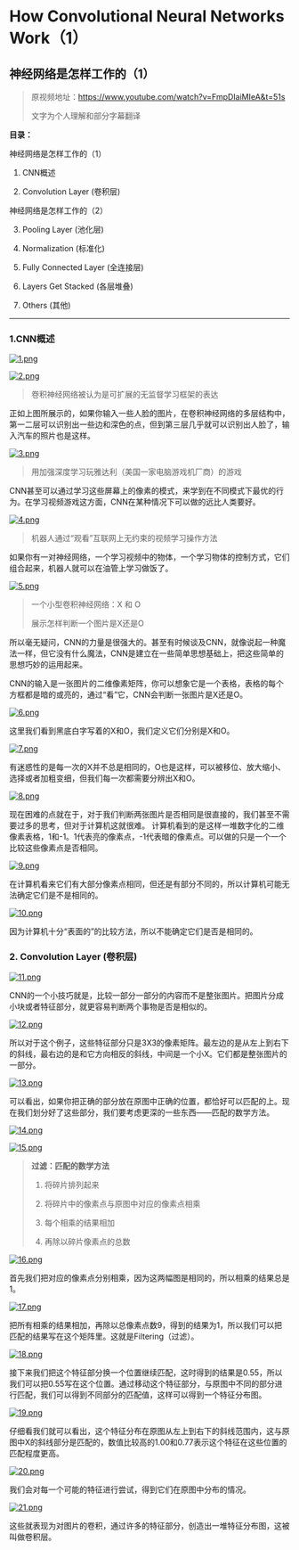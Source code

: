 # How Convolutional Neural Networks Work（1）

## 神经网络是怎样工作的（1）

> 原视频地址：https://www.youtube.com/watch?v=FmpDIaiMIeA&t=51s
> 
> 文字为个人理解和部分字幕翻译

**目录：**

神经网络是怎样工作的（1）

1. CNN概述

2. Convolution Layer (卷积层)

神经网络是怎样工作的（2）

3. Pooling Layer (池化层)

4. Normalization (标准化)

5. Fully Connected Layer (全连接层)

6. Layers Get Stacked (各层堆叠)

7. Others (其他)


----------


### 1.CNN概述

[![1.png](https://i.loli.net/2018/06/04/5b152e3a1fe87.png)](https://i.loli.net/2018/06/04/5b152e3a1fe87.png)

[![2.png](https://i.loli.net/2018/06/04/5b152e4068a97.png)](https://i.loli.net/2018/06/04/5b152e4068a97.png)

>卷积神经网络被认为是可扩展的无监督学习框架的表达

正如上图所展示的，如果你输入一些人脸的图片，在卷积神经网络的多层结构中，第一二层可以识别出一些边和深色的点，但到第三层几乎就可以识别出人脸了，输入汽车的照片也是这样。

[![3.png](https://i.loli.net/2018/06/04/5b152e3de38fd.png)](https://i.loli.net/2018/06/04/5b152e3de38fd.png)

>用加强深度学习玩雅达利（美国一家电脑游戏机厂商）的游戏

CNN甚至可以通过学习这些屏幕上的像素的模式，来学到在不同模式下最优的行为。在学习视频游戏这方面，CNN在某种情况下可以做的远比人类要好。

[![4.png](https://i.loli.net/2018/06/04/5b152e4046445.png)](https://i.loli.net/2018/06/04/5b152e4046445.png)

>机器人通过“观看”互联网上无约束的视频学习操作方法

如果你有一对神经网络，一个学习视频中的物体，一个学习物体的控制方式，它们组合起来，机器人就可以在油管上学习做饭了。

[![5.png](https://i.loli.net/2018/06/04/5b152e3d99f0e.png)](https://i.loli.net/2018/06/04/5b152e3d99f0e.png)

>一个小型卷积神经网络：X 和 O
>
>展示怎样判断一个图片是X还是O

所以毫无疑问，CNN的力量是很强大的。甚至有时候谈及CNN，就像说起一种魔法一样，但它没有什么魔法，CNN是建立在一些简单思想基础上，把这些简单的思想巧妙的运用起来。

CNN的输入是一张图片的二维像素矩阵，你可以想象它是一个表格，表格的每个方框都是暗的或亮的，通过“看”它，CNN会判断一张图片是X还是O。

[![6.png](https://i.loli.net/2018/06/04/5b152e3c33fef.png)](https://i.loli.net/2018/06/04/5b152e3c33fef.png)

这里我们看到黑底白字写着的X和O，我们定义它们分别是X和O。

[![7.png](https://i.loli.net/2018/06/04/5b152e3e0f7ff.png)](https://i.loli.net/2018/06/04/5b152e3e0f7ff.png)

有迷惑性的是每一次的X并不总是相同的，O也是这样，可以被移位、放大缩小、选择或者加粗变细，但我们每一次都需要分辨出X和O。

[![8.png](https://i.loli.net/2018/06/04/5b152e3c9fc14.png)](https://i.loli.net/2018/06/04/5b152e3c9fc14.png)

现在困难的点就在于，对于我们判断两张图片是否相同是很直接的，我们甚至不需要过多的思考，但对于计算机这就很难。
计算机看到的是这样一堆数字化的二维像素表格，1和-1。1代表亮的像素点，-1代表暗的像素点。可以做的只是一个一个比较这些像素点是否相同。

[![9.png](https://i.loli.net/2018/06/04/5b152e3ddd804.png)](https://i.loli.net/2018/06/04/5b152e3ddd804.png)

在计算机看来它们有大部分像素点相同，但还是有部分不同的，所以计算机可能无法确定它们是不是相同的。

[![10.png](https://i.loli.net/2018/06/04/5b152e3ef405e.png)](https://i.loli.net/2018/06/04/5b152e3ef405e.png)

因为计算机十分“表面的”的比较方法，所以不能确定它们是否是相同的。

### 2. Convolution Layer (卷积层)

[![11.png](https://i.loli.net/2018/06/04/5b1532d102ef6.png)](https://i.loli.net/2018/06/04/5b1532d102ef6.png)

CNN的一个小技巧就是，比较一部分一部分的内容而不是整张图片。把图片分成小块或者特征部分，就更容易判断两个事物是否是相似的。

[![12.png](https://i.loli.net/2018/06/04/5b1532d163bd9.png)](https://i.loli.net/2018/06/04/5b1532d163bd9.png)

所以对于这个例子，这些特征部分只是3X3的像素矩阵。最左边的是从左上到右下的斜线，最右边的是和它方向相反的斜线，中间是一个小X。它们都是整张图片的一部分。

[![13.png](https://i.loli.net/2018/06/04/5b1532d194a72.png)](https://i.loli.net/2018/06/04/5b1532d194a72.png)

可以看出，如果你把正确的部分放在原图中正确的位置，都恰好可以匹配的上。现在我们划分好了这些部分，我们要考虑更深的一些东西——匹配的数学方法。

[![14.png](https://i.loli.net/2018/06/04/5b1532d2c9a46.png)](https://i.loli.net/2018/06/04/5b1532d2c9a46.png)

[![15.png](https://i.loli.net/2018/06/04/5b1532d617cbb.png)](https://i.loli.net/2018/06/04/5b1532d617cbb.png)

>**过滤：匹配的数学方法**
>
>1. 将碎片排列起来
>
>2. 将碎片中的像素点与原图中对应的像素点相乘
>
>3. 每个相乘的结果相加
>
>4. 再除以碎片像素点的总数

[![16.png](https://i.loli.net/2018/06/04/5b1532d703fe9.png)](https://i.loli.net/2018/06/04/5b1532d703fe9.png)

首先我们把对应的像素点分别相乘，因为这两幅图是相同的，所以相乘的结果总是1。

[![17.png](https://i.loli.net/2018/06/04/5b1532d8e8659.png)](https://i.loli.net/2018/06/04/5b1532d8e8659.png)

把所有相乘的结果相加，再除以总像素点数9，得到的结果为1，所以我们可以把匹配的结果写在这个矩阵里。这就是Filtering（过滤）。

[![18.png](https://i.loli.net/2018/06/04/5b1532e281cf0.png)](https://i.loli.net/2018/06/04/5b1532e281cf0.png)

接下来我们把这个特征部分换一个位置继续匹配，这时得到的结果是0.55，所以我们可以把0.55写在这个位置。通过移动这个特征部分，与原图中不同的部分进行匹配，我们可以得到不同部分的匹配值，这样可以得到一个特征分布图。

[![19.png](https://i.loli.net/2018/06/04/5b1532e2827f9.png)](https://i.loli.net/2018/06/04/5b1532e2827f9.png)

仔细看我们就可以看出，这个特征分布在原图从左上到右下的斜线范围内，这与原图中X的斜线部分是匹配的，数值比较高的1.00和0.77表示这个特征在这些位置的匹配程度更高。

[![20.png](https://i.loli.net/2018/06/04/5b1532e3422af.png)](https://i.loli.net/2018/06/04/5b1532e3422af.png)

我们会对每一个可能的特征进行尝试，得到它们在原图中分布的情况。

[![21.png](https://i.loli.net/2018/06/04/5b1537b637701.png)](https://i.loli.net/2018/06/04/5b1537b637701.png)

这些就表现为对图片的卷积，通过许多的特征部分，创造出一堆特征分布图，这被叫做卷积层。




